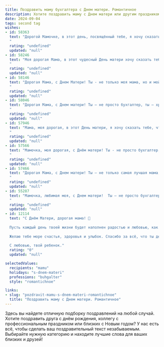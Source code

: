```yaml
---
title: Поздравить маму бухгалтера с Днем матери. Романтичное
description: Хотите поздравить маму с Днем матери или другим праздником? Наш ИИ создаст незабываемое поздравление, а вы обязательно выделитесь среди других.  
date: 2024-09-04
tags: second tag
wishes:
- id: 58363
  text: "Дорогой Мамочке, в этот день, посвящённый тебе, я хочу сказать, что ты — не просто бухгалтер, а хранительница нашего семейного бюджета, любви и уюта. Спасибо за твою заботу, за твою мудрость и за то, что ты всегда рядом. С Днем Матери!
  "
  rating: "undefined"
  updated: "null"
- id: 58246
  text: "Моя дорогая Мама, в этот чудесный День матери хочу сказать тебе слова любви и благодарности. Ты – мой главный бухгалтер счастья, с любовью ведёшь учёт всех моих радостей и заботливо следишь за балансом моей души. Спасибо за твою нежную заботу, за твою мудрость и за то, что ты всегда рядом. С праздником, моя любимая!
  "
  rating: "undefined"
  updated: "null"
- id: 58146
  text: "Дорогая Мама, с Днем Матери! Ты - не только моя мама, но и мой бухгалтер, моя главная вдохновительница и моя вечная любовь. Спасибо, что всегда веришь в меня, держишь мой бюджет в порядке и даришь тепло своей души. Ты - настоящее сокровище, и я бесконечно счастлив, что ты моя мама.
  "
  rating: "undefined"
  updated: "null"
- id: 58046
  text: "Дорогая Мама, с Днем матери! Ты — не просто бухгалтер, ты — хранительница семейного бюджета, мудрая советчица и самое нежное сердце на свете. Пусть твоя жизнь будет полна любви, радости и финансового благополучия!
  "
  rating: "undefined"
  updated: "null"
- id: 57946
  text: "Мама, моя дорогая, в этот День матери, я хочу сказать тебе, что ты - мое солнышко, моя звезда, мой компас в жизни. Ты –  не просто бухгалтер, а настоящий волшебник,  твои умелые руки умеют творить чудеса, превращая цифры в гармоничный мир стабильности и достатка.  Твоя любовь и забота –  самые ценные сокровища, которые я ношу в своем сердце. Пусть каждый день дарит тебе радость, а твоя жизнь будет полна любви, улыбок и процветания!
  "
  rating: "undefined"
  updated: "null"
- id: 57566
  text: "Мамочка, моя дорогая, с Днём матери! Ты - не просто бухгалтер, ты — хранительница нашего уютного мира, мастер счета, за которым скрывается бесконечная любовь и забота. Пусть твоя работа всегда приносит радость, а наши сердца — только благодарность за твою неоценимую заботу.
  "
  rating: "undefined"
  updated: "null"
- id: 57466
  text: "Дорогая Мама, с Днем матери! Ты – не только самая лучшая мама, но и удивительный бухгалтер, который с такой же любовью и точностью ведёт свои дела, как и нашу семью. Твоя забота – это моя опора, твой профессионализм – пример для подражания. Спасибо за все!
  "
  rating: "undefined"
  updated: "null"
- id: 55287
  text: "Мамочка, любимая моя, с Днем матери!  Ты – не просто бухгалтер, ты – хранительница нашей семейной истории,  проводник любви и тепла. Спасибо за твою нежную заботу, за твои надежные плечи, где всегда можно найти поддержку.  Ты – самая яркая и прекрасная звезда на нашем небосклоне.  С любовью и восхищением, твой ребенок!
  "
  rating: "undefined"
  updated: "null"
- id: 12114
  text: "С Днём Матери, дорогая мама! 🌹
  
  Пусть каждый день твоей жизни будет наполнен радостью и любовью, как ты наполняешь нашу семью своим теплом и заботой. Твоя мудрость и профессионализм в бухгалтерии всегда вдохновляют меня. Ты – моя опора и пример для подражания.
  
  Желаю тебе море счастья, здоровья и улыбок. Спасибо за всё, что ты делаешь для нас. Ты неповторима и бесценна!
  
  С любовью, твой ребенок."
  rating: "0"
  updated: "null"

selectedValues:
  recipients: "mamu"
  holidays: "s-dnem-materi"
  professions: "buhgalter"
  style: "romantichnoe"

links:
- slug: "pozdravit-mamu-s-dnem-materi-romantichnoe"
  title: "Поздравить маму с Днем матери. Романтичное"
---
```


Здесь вы найдете отличную подборку поздравлений на любой случай. 
Хотите поздравить друга с днём рождения, коллегу с профессиональным праздником или близких с Новым годом? У нас есть всё, чтобы сделать ваш поздравительный текст незабываемым. Выбирайте нужную категорию и находите лучшие слова для ваших близких и друзей!
